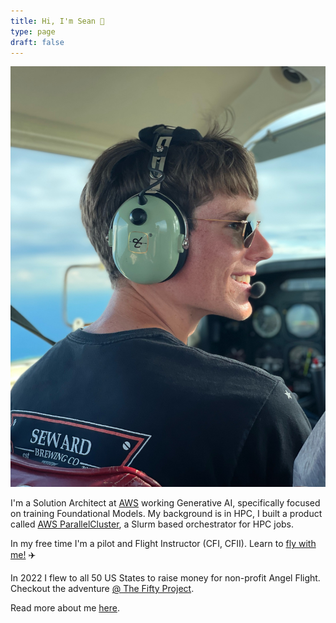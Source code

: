 ```yaml
---
title: Hi, I'm Sean 🚀
type: page
draft: false
---
```


![Profile Pic](img/sean.jpg)

I'm a Solution Architect at [AWS](https://aws.amazon.com/hpc/) working Generative AI, specifically focused on training Foundational Models. My background is in HPC, I built a product called [AWS ParallelCluster](https://aws.amazon.com/hpc/parallelcluster/), a Slurm based orchestrator for HPC jobs.

In my free time I'm a pilot and Flight Instructor (CFI, CFII). Learn to [fly with me!](https://www.youtube.com/watch?v=qCqnzM-LuqA&t=1s) ✈️

In 2022 I flew to all 50 US States to raise money for non-profit Angel Flight. Checkout the adventure [@ The Fifty Project](https://thefiftyproject.com/).

Read more about me [here](/about.html).
